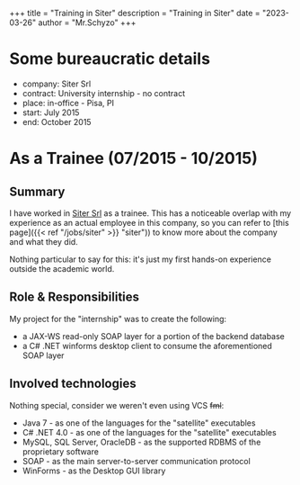 +++
title = "Training in Siter"
description = "Training in Siter"
date = "2023-03-26"
author = "Mr.Schyzo"
+++

# Some bureaucratic details
- company: Siter Srl
- contract: University internship - no contract
- place: in-office - Pisa, PI
- start: July 2015
- end: October 2015

# As a Trainee (07/2015 - 10/2015)

## Summary

I have worked in [Siter Srl](https://www.siter.it/) as a trainee. This has a noticeable overlap with my experience as
an actual employee in this company, so you can refer to [this page]({{< ref "/jobs/siter" >}} "siter")) to know more about
the company and what they did.

Nothing particular to say for this: it's just my first hands-on experience outside the academic world.

## Role & Responsibilities

My project for the "internship" was to create the following:
- a JAX-WS read-only SOAP layer for a portion of the backend database
- a C# .NET winforms desktop client to consume the aforementioned SOAP layer

## Involved technologies

Nothing special, consider we weren't even using VCS ~~fml~~:
- Java 7 - as one of the languages for the "satellite" executables
- C# .NET 4.0 - as one of the languages for the "satellite" executables
- MySQL, SQL Server, OracleDB - as the supported RDBMS of the proprietary software
- SOAP - as the main server-to-server communication protocol
- WinForms - as the Desktop GUI library
